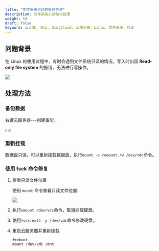 ```yaml
---
title: "文件系统只读的处理方法"
description: 文件系统只读如何处理
weight: 50
draft: false
keyword: 云计算, 青云, QingCloud, 云服务器，Linux，文件系统，只读
---
```


## 问题背景

在 Linux 的使用过程中，有时会遇到文件系统只读的情况，写入时出现 **Read-only file system** 的报错，无法进行写操作。

![](../../../_images/the_solution_of_read_only_file_system_1.png)

## 处理方法

### 备份数据

右键云服务器---创建备份。

<img src="../../../_images/the_solution_of_read_only_file_system_2.png" style="zoom:43%;" />

<img src="../../../_images/the_solution_of_read_only_file_system_3.png" style="zoom:55%;" />

### 重新挂载

数据盘只读，可以重新挂载数据盘，执行`mount -o remount,rw /dev/vdc`命令。

### 使用 fsck 命令修复

1. 查看只读文件位置

   使用 `mount` 命令查看只读文件位置.

   ![](../../../_images/the_solution_of_read_only_file_system_4.png)

2. 执行`umount /dev/vdc`命令，取消挂载硬盘。

3. 使用`fsck.ext4 -y /dev/vdc`命令修改硬盘。

4. 重启云服务器并重新挂载

   ```shell
   #reboot
   mount /dev/vdc /mnt
   ```

